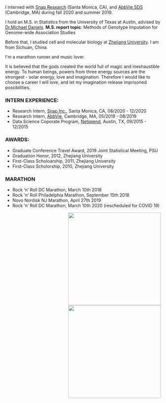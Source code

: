 

I interned with [Snap Research](https://research.snap.com) (Santa Monica, CA), and [AbbVie SDS](https://www.abbvie.com) (Cambridge, MA) during fall 2020 and summer 2019.  

I hold an M.S. in Statistics from the University of Texas at Austin, advised by 
[Dr.Michael Daniels](http://users.stat.ufl.edu/~daniels/). **M.S. report topic**: Methods of Genotype Imputation for Genome-wide Association Studies

Before that, I studied cell and molecular biology at [Zhejiang University](https://en.wikipedia.org/wiki/Zhejiang_University). I am from Sichuan, China.

I'm a marathon runner and music lover. 

It is believed that the gods created the world full of magic and inexhaustible energy. To human beings, powers from
three energy sources are the strongest - solar energy, love and imagination. Therefore I would like to choose
a career I will love, and let my imagination release imprisoned possibilities.

### INTERN EXPERIENCE:

- Research Intern, [Snap Inc.](https://www.snap.com/en-US/), Santa Monica, CA,  08/2020 - 12/2020
- Research Intern, [AbbVie](https://www.abbvie.com/our-company.html?utm_campaign=cc_herenow_2020_rep&utm_medium=psearch&utm_source=google&utm_content=brand%20core&utm_term=abbvie), Cambridge, MA,  05/2019 - 08/2019
- Data Science Coporate Program, [Netspend](https://www.netspend.com), Austin, TX,  09/2015 - 12/2015

### AWARDS:

- Graduate Conference Travel Award, 2019 Joint Statistical Meeting, PSU
- Graduation Honor, 2012, Zhejiang University 
- First-Class Scholoarship, 2011, Zhejiang University 
- First-Class Scholorship, 2010, Zhejiang University 

### MARATHON

- Rock ‘n’ Roll DC Marathon, March 10th 2018
- Rock ‘n’ Roll Philadelphia Marathon, September 15th 2018 
- Novo Nordisk NJ Marathon, April 27th 2019 
- Rock ‘n’ Roll DC Marathon, March 10th 2020 (rescheduled for COVID 19)

<img align="right" src="/assets/img/m.jpg" alt="" width="300">
<img align="right" src="/assets/img/school.png" alt="" width="300">



